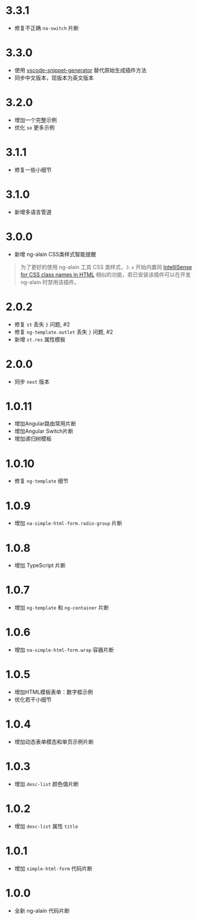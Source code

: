# 3.3.1

- 修复不正确 `na-switch` 片断

# 3.3.0

- 使用 [vscode-snippet-generator](https://github.com/cipchk/vscode-snippet-generator) 替代原始生成插件方法
- 同步中文版本，现版本为英文版本

# 3.2.0

- 增加一个完整示例
- 优化 `se` 更多示例

# 3.1.1

- 修复一些小细节

# 3.1.0

- 新增多语言管道

# 3.0.0

- 新增 ng-alain CSS类样式智能提醒

> 为了更好的使用 ng-alain 工具 CSS 类样式，`3.x` 开始内置同 [IntelliSense for CSS class names in HTML](https://marketplace.visualstudio.com/items?itemName=Zignd.html-css-class-completion) 相似的功能，若已安装该插件可以在开发 ng-alain 时禁用该插件。

# 2.0.2

- 修复 `st` 丢失 `}` 问题, #2
- 修复 `ng-template.outlet` 丢失 `}` 问题, #2
- 新增 `st.res` 属性模板

# 2.0.0

- 同步 `next` 版本

# 1.0.11

- 增加Angular路由常用片断
- 增加Angular Switch片断
- 增加递归树模板

# 1.0.10

- 修复 `ng-template` 细节

# 1.0.9

- 增加 `na-simple-html-form.radio-group` 片断

# 1.0.8

- 增加 TypeScript 片断

# 1.0.7

- 增加 `ng-template` 和 `ng-container` 片断

# 1.0.6

- 增加 `na-simple-html-form.wrap` 容器片断

# 1.0.5

- 增加HTML模板表单：数字框示例
- 优化若干小细节

# 1.0.4

- 增加动态表单模态和单页示例片断

# 1.0.3

- 增加 `desc-list` 颜色值片断

# 1.0.2

- 增加 `desc-list` 属性 `title`

# 1.0.1

- 增加 `simple-html-form` 代码片断

# 1.0.0

- 全新 ng-alain 代码片断
